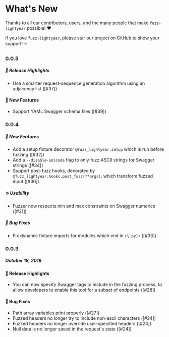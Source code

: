 # What's New

Thanks to all our contributors, users, and the many people that make `fuzz-lightyear` possible!
:heart:

If you love `fuzz-lightyear`, please star our project on GitHub to show your support! :star:

<!--
### A.B.C
##### MMM DD, YYYY

#### :mega: Release Highlights
#### :boom: Breaking Changes
#### :tada: New Features
#### :newspaper: News
#### :sparkles: Usability
#### :performing_arts: Performance
#### :bug: Bug Fixes
#### :snake: Miscellaneous

[#xxxx]: https://github.com/Yelp/detect-secrets-server/pull/xxxx
[@xxxx]: https://github.com/xxxx
-->

### 0.0.5
##### :mega: Release Highlights

- Use a smarter request-sequence generation algorithm using an adjacency list ([#37])

#### :tada: New Features

- Support YAML Swagger schema files ([#39])

### 0.0.4
##### :tada: New Features

- Add a setup fixture decorator `@fuzz_lightyear.setup` which is run before fuzzing ([#32])
- Add a `--disable-unicode` flag to only fuzz ASCII strings for Swagger strings ([#34])
- Support post-fuzz hooks, decorated by `@fuzz_lightyear.hooks.post_fuzz(**args)`,
which transform fuzzed input ([#36])

##### :sparkles: Usability

- Fuzzer now respects min and max constraints on Swagger numerics ([#31])

##### :bug: Bug Fixes

- Fix dynamic fixture imports for modules which end in `(\.py)+` ([#33])

### 0.0.3
##### October 18, 2019

#### :mega: Release Highlights

- You can now specify Swagger tags to include in the fuzzing process, to allow developers
  to enable this tool for a subset of endpoints ([#28])

#### :bug: Bug Fixes

- Path array variables print properly ([#27])
- Fuzzed headers no longer try to include non-ascii characters ([#24])
- Fuzzed headers no longer override user-specified headers ([#24])
- Null data is no longer saved in the request's state ([#24])
